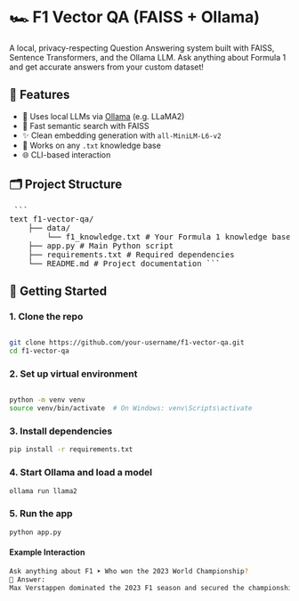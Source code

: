 # 🏎️ F1 Vector QA (FAISS + Ollama)

A local, privacy-respecting Question Answering system built with FAISS, Sentence Transformers, and the Ollama LLM. Ask anything about Formula 1 and get accurate answers from your custom dataset!

## 🔧 Features

- 🧠 Uses local LLMs via [Ollama](https://ollama.com/) (e.g. LLaMA2)
- 🧷 Fast semantic search with FAISS
- ✨ Clean embedding generation with `all-MiniLM-L6-v2`
- 📄 Works on any `.txt` knowledge base
- 🌐 CLI-based interaction

## 🗂️ Project Structure

<pre> ```
text f1-vector-qa/ 
    ├── data/ 
        └── f1_knowledge.txt # Your Formula 1 knowledge base 
    ├── app.py # Main Python script 
    ├── requirements.txt # Required dependencies 
    └── README.md # Project documentation ``` </pre>


## 🚀 Getting Started

### 1. Clone the repo

```bash

git clone https://github.com/your-username/f1-vector-qa.git
cd f1-vector-qa

```
### 2. Set up virtual environment

```bash

python -m venv venv
source venv/bin/activate  # On Windows: venv\Scripts\activate

```

### 3. Install dependencies

```bash
pip install -r requirements.txt

```

### 4. Start Ollama and load a model

```bash
ollama run llama2

```

### 5. Run the app

```bash
python app.py

```

#### Example Interaction

```bash
Ask anything about F1 ➤ Who won the 2023 World Championship?
🧠 Answer:
Max Verstappen dominated the 2023 F1 season and secured the championship title with Red Bull Racing.

```
